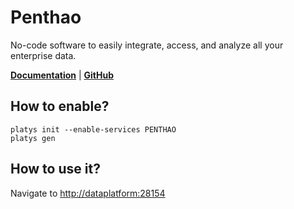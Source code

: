 # Penthao

No-code software to easily integrate, access, and analyze all your enterprise data.

**[Documentation](https://help.hitachivantara.com/Documentation/Pentaho/9.2/)** | **[GitHub](https://github.com/pentaho)**

## How to enable?

```
platys init --enable-services PENTHAO
platys gen
```

## How to use it?

Navigate to <http://dataplatform:28154>